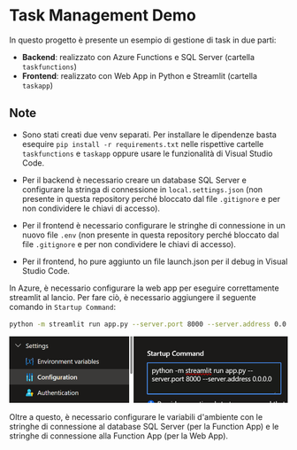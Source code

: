 # Task Management Demo

In questo progetto è presente un esempio di gestione di task in due parti:
- **Backend**: realizzato con Azure Functions e SQL Server (cartella `taskfunctions`)
- **Frontend**: realizzato con Web App in Python e Streamlit (cartella `taskapp`)

## Note

- Sono stati creati due venv separati. Per installare le dipendenze basta esequire `pip install -r requirements.txt` nelle rispettive cartelle `taskfunctions` e `taskapp` oppure usare le funzionalità di Visual Studio Code.

- Per il backend è necessario creare un database SQL Server e configurare la stringa di connessione in `local.settings.json` (non presente in questa repository perché bloccato dal file `.gitignore` e per non condividere le chiavi di accesso).

- Per il frontend è necessario configurare le stringhe di connessione in un nuovo file `.env` (non presente in questa repository perché bloccato dal file `.gitignore` e per non condividere le chiavi di accesso).

- Per il frontend, ho pure aggiunto un file launch.json per il debug in Visual Studio Code.

In Azure, è necessario configurare la web app per eseguire correttamente streamlit al lancio. Per fare ciò, è necessario aggiungere il seguente comando in `Startup Command`:
```bash
python -m streamlit run app.py --server.port 8000 --server.address 0.0.0.0
```

![configurazione Web App su Azure](image.png)

Oltre a questo, è necessario configurare le variabili d'ambiente con le stringhe di connessione al database SQL Server (per la Function App) e le stringhe di connessione alla Function App (per la Web App).